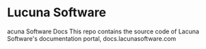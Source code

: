 # Lucuna Software

acuna Software Docs
This repo contains the source code of Lacuna Software's documentation portal, docs.lacunasoftware.com
